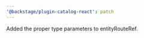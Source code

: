 ```yaml
---
'@backstage/plugin-catalog-react': patch
---
```


Added the proper type parameters to entityRouteRef.
